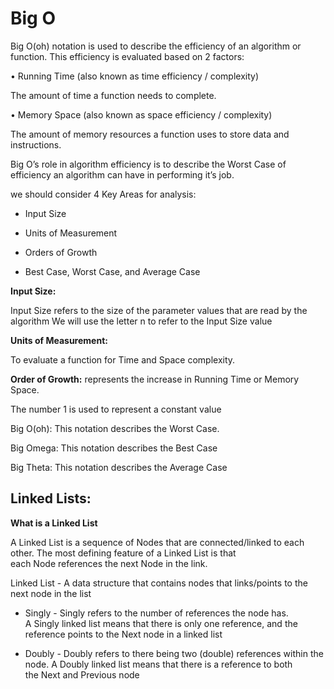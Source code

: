 # Big O 

Big O(oh) notation is used to describe the efficiency of an algorithm or function. This efficiency is evaluated based on 2 factors: 

• Running Time (also known as time efficiency / complexity) 

The amount of time a function needs to complete. 

• Memory Space (also known as space efficiency / complexity) 

The amount of memory resources a function uses to store data and instructions.


Big O’s role in algorithm efficiency is to describe the Worst Case of efficiency an algorithm can have in performing it’s job.

we should consider 4 Key Areas for analysis:

* Input Size

* Units of Measurement

* Orders of Growth

* Best Case, Worst Case, and Average Case

**Input Size:** 

Input Size refers to the size of the parameter values that are read by the algorithm
We will use the letter n to refer to the Input Size value

**Units of Measurement:** 

To evaluate a function for Time and Space complexity.

**Order of Growth:** 
represents the increase in Running Time or Memory Space.

The number 1 is used to represent a constant value

Big O(oh): This notation describes the Worst Case.

Big Omega: This notation describes the Best Case

Big Theta: This notation describes the Average Case

## Linked Lists: 

**What is a Linked List**

A Linked List is a sequence of Nodes that are connected/linked to each other. The most defining feature of a Linked List is that each Node references the next Node in the link.

Linked List - A data structure that contains nodes that links/points to the next node in the list

* Singly - Singly refers to the number of references the node has. A Singly linked list means that there is only one reference, and the reference points to the Next node in a linked list


* Doubly - Doubly refers to there being two (double) references within the node. A Doubly linked list means that there is a reference to both the Next and Previous node







